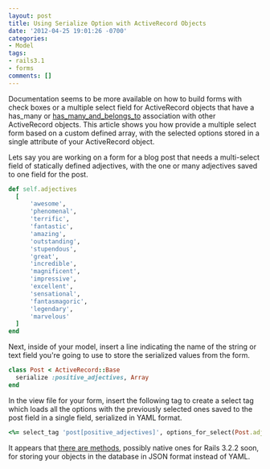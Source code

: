 ```yaml
---
layout: post
title: Using Serialize Option with ActiveRecord Objects
date: '2012-04-25 19:01:26 -0700'
categories:
- Model
tags:
- rails3.1
- forms
comments: []
---
```

Documentation seems to be more available on how to build forms with check boxes or a multiple select field for ActiveRecord objects that have a has_many or <a href="http://railscasts.com/episodes/17-habtm-checkboxes-revised?view=asciicast" target="_blank">has_many_and_belongs_to</a> association with other ActiveRecord objects. This article shows you how provide a multiple select form based on a custom defined array, with the selected options stored in a single attribute of your ActiveRecord object.

Lets say you are working on a form for a blog post that needs a multi-select field of statically defined adjectives, with the one or many adjectives saved to one field for the post.

``` ruby
def self.adjectives
  [
      'awesome',
      'phenomenal',
      'terrific',
      'fantastic',
      'amazing',
      'outstanding',
      'stupendous',
      'great',
      'incredible',
      'magnificent',
      'impressive',
      'excellent',
      'sensational',
      'fantasmagoric',
      'legendary',
      'marvelous'
  ]
end
```

Next, inside of your model, insert a line indicating the name of the string or text field you're going to use to store the serialized values from the form.

``` ruby
class Post < ActiveRecord::Base
  serialize :positive_adjectives, Array
end
```

In the view file for your form, insert the following tag to create a select tag which loads all the options with the previously selected ones saved to the post field in a single field, serialized in YAML format.

``` ruby
<%= select_tag 'post[positive_adjectives]', options_for_select(Post.adjectives, @post.positive_adjectives), { :multiple => true, :size => 10 } %>
```

It appears that <a href="http://stackoverflow.com/questions/2080347/activerecord-serialize-using-json-instead-of-yaml/5979949" target="_blank">there are methods</a>, possibly native ones for Rails 3.2.2 soon, for storing your objects in the database in JSON format instead of YAML.

